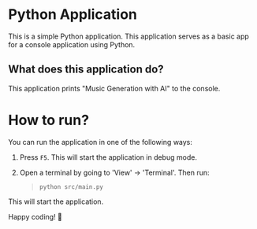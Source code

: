 Python Application
======================
This is a simple Python application. This application serves as a basic app for a console application using Python.

What does this application do?
-------------------------------
This application prints "Music Generation with AI" to the console.

# How to run?
You can run the application in one of the following ways:

1. Press `F5`. This will start the application in debug mode.

2. Open a terminal by going to 'View' -> 'Terminal'. Then run:
    > `python src/main.py`

This will start the application.

Happy coding! 🙂